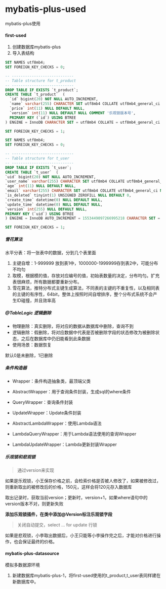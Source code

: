 # mybatis-plus-used
mybatis-plus使用

#### first-used

1. 创建数据库mybatis-plus
2. 导入表结构

```sql
SET NAMES utf8mb4;
SET FOREIGN_KEY_CHECKS = 0;

-- ----------------------------
-- Table structure for t_product
-- ----------------------------
DROP TABLE IF EXISTS `t_product`;
CREATE TABLE `t_product`  (
  `id` bigint(20) NOT NULL AUTO_INCREMENT,
  `name` varchar(255) CHARACTER SET utf8mb4 COLLATE utf8mb4_general_ci NULL DEFAULT NULL,
  `price` int(11) NULL DEFAULT NULL,
  `version` int(11) NULL DEFAULT NULL COMMENT '乐观锁版本号',
  PRIMARY KEY (`id`) USING BTREE
) ENGINE = InnoDB CHARACTER SET = utf8mb4 COLLATE = utf8mb4_general_ci ROW_FORMAT = Dynamic;

SET FOREIGN_KEY_CHECKS = 1;

SET NAMES utf8mb4;
SET FOREIGN_KEY_CHECKS = 0;

-- ----------------------------
-- Table structure for t_user
-- ----------------------------
DROP TABLE IF EXISTS `t_user`;
CREATE TABLE `t_user`  (
`uid` bigint(20) NOT NULL AUTO_INCREMENT,
`user_name` varchar(255) CHARACTER SET utf8mb4 COLLATE utf8mb4_general_ci NULL DEFAULT NULL,
`age` int(11) NULL DEFAULT NULL,
`email` varchar(255) CHARACTER SET utf8mb4 COLLATE utf8mb4_general_ci NULL DEFAULT NULL,
`is_deleted` tinyint(1) UNSIGNED ZEROFILL NULL DEFAULT 0,
`create_time` datetime(0) NULL DEFAULT NULL,
`update_time` datetime(0) NULL DEFAULT NULL,
`version` int(255) NULL DEFAULT NULL,
PRIMARY KEY (`uid`) USING BTREE
) ENGINE = InnoDB AUTO_INCREMENT = 1553449097266995218 CHARACTER SET = utf8mb4 COLLATE = utf8mb4_general_ci ROW_FORMAT = Dynamic;

SET FOREIGN_KEY_CHECKS = 1;
```

##### 雪花算法

水平分表：将一张表中的数据，分到几个表里面

1. 主键自增：1-999999 放到表1中，1000000-1999999存到表2中，可能分布不均匀
2. 取模，根据模的值，存放对应编号的值，初始表数量的决定，分布均匀。扩充表很麻烦，所有数据都要重新分布。
3. 雪花算法，推特分布式主键生成算法，不同表的主键的不重复性，以及相同表的主键的有序性，64bit，整体上按照时间自增排序，整个分布式系统不会产生ID碰撞，并且效率高

##### @TableLogic 逻辑删除

* 物理删除：真实删除，将对应的数据从数据库中删除，查询不到
* 逻辑删除：假删除，将对应数据中代表是否被删除字段的状态修改为被删除状态，之后在数据库中仍旧能看到此条数据
* 使用场景：数据恢复

默认0是未删除，1已删除

##### 条件构造器

* Wrapper：条件构造抽象类，最顶端父类
    
* AbstractWrapper：用于查询条件封装，生成sql的where条件
* QueryWrapper：查询条件封装
* UpdateWrapper：Update条件封装
* AbstractLambdaWrapper：使用Lambda语法
* LambdaQueryWrapper：用于Lambda语法使用的查询Wrapper
* LambdaUpdateWrapper：Lambda更新封装Wrapper

##### 乐观锁和悲观锁

> 通过version来实现

如果是乐观锁，小王保存价格之前，会检索价格是否被人修改了，如果被修改过，则重新取出的被修改后的价格，150元，这样会将120元存入数据库

取出记录时，获取当前version；更新时，version+1，如果where语句中的version版本不对，则更新失败

**添加乐观锁插件，在类中添加@Version标注乐观锁字段**

> 关闭自动提交，select ... for update 行锁

如果是悲观锁，小李取出数据后，小王只能等小李操作完之后，才能对价格进行操作，也会保证最终的价格。

#### mybatis-plus-datasource

模拟多数据源环境

1. 新建数据库mybatis-plus-1，将first-used使用的t_product,t_user表同样建在新数据库中。


